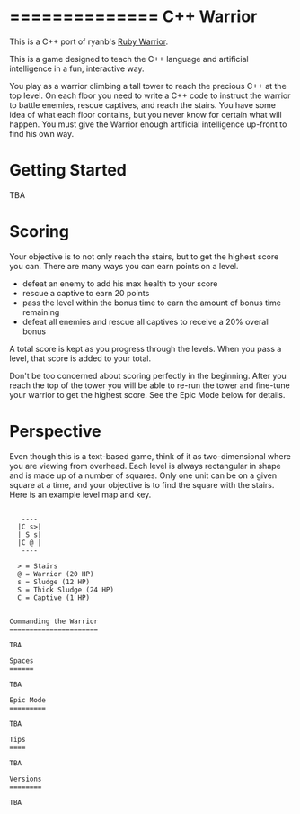 ==============
C++ Warrior
==============

This is a C++ port of ryanb's [Ruby Warrior](https://github.com/ryanb/ruby-warrior).

This is a game designed to teach the C++ language and artificial intelligence in a fun, interactive way.

You play as a warrior climbing a tall tower to reach the precious C++ at the top level. On each floor you need to write a C++ code to instruct the warrior to battle enemies, rescue captives, and reach the stairs. You have some idea of what each floor contains, but you never know for certain what will happen. You must give the Warrior enough artificial intelligence up-front to find his own way.

Getting Started
===============

TBA


Scoring
=======

Your objective is to not only reach the stairs, but to get the highest score you can. There are many ways you can earn points on a level.

* defeat an enemy to add his max health to your score
* rescue a captive to earn 20 points
* pass the level within the bonus time to earn the amount of bonus time remaining
* defeat all enemies and rescue all captives to receive a 20% overall bonus

A total score is kept as you progress through the levels. When you pass a level, that score is added to your total.

Don't be too concerned about scoring perfectly in the beginning. After you reach the top of the tower you will be able to re-run the tower and fine-tune your warrior to get the highest score. See the Epic Mode below for details.


Perspective
===========

Even though this is a text-based game, think of it as two-dimensional where you are viewing from overhead. Each level is always rectangular in shape and is made up of a number of squares. Only one unit can be on a given square at a time, and your objective is to find the square with the stairs. Here is an example level map and key.

```

   ----
  |C s>|
  | S s|
  |C @ |
   ----
  
  > = Stairs
  @ = Warrior (20 HP)
  s = Sludge (12 HP)
  S = Thick Sludge (24 HP)
  C = Captive (1 HP)


Commanding the Warrior
======================

TBA

Spaces
======

TBA

Epic Mode
=========
  
TBA

Tips
====

TBA

Versions
========

TBA